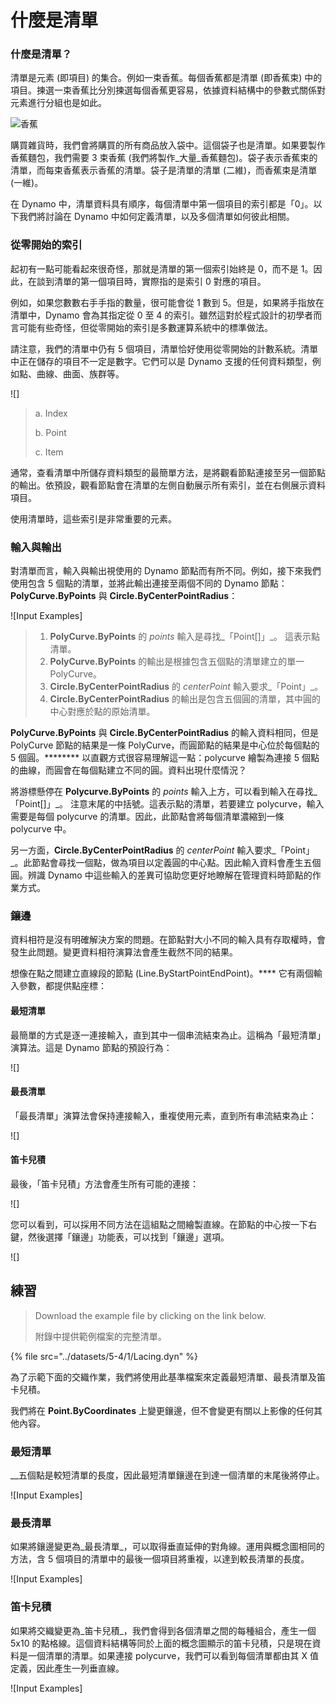 # 什麼是清單

### 什麼是清單？

清單是元素 (即項目) 的集合。例如一束香蕉。每個香蕉都是清單 (即香蕉束) 中的項目。揀選一束香蕉比分別揀選每個香蕉更容易，依據資料結構中的參數式關係對元素進行分組也是如此。

![香蕉](../images/5-4/1/Bananas\_white\_background\_DS.jpg)

> []()

購買雜貨時，我們會將購買的所有商品放入袋中。這個袋子也是清單。如果要製作香蕉麵包，我們需要 3 束香蕉 (我們將製作_大量_香蕉麵包)。袋子表示香蕉束的清單，而每束香蕉表示香蕉的清單。袋子是清單的清單 (二維)，而香蕉束是清單 (一維)。

在 Dynamo 中，清單資料具有順序，每個清單中第一個項目的索引都是「0」。以下我們將討論在 Dynamo 中如何定義清單，以及多個清單如何彼此相關。

### 從零開始的索引

起初有一點可能看起來很奇怪，那就是清單的第一個索引始終是 0，而不是 1。因此，在談到清單的第一個項目時，實際指的是索引 0 對應的項目。

例如，如果您數數右手手指的數量，很可能會從 1 數到 5。但是，如果將手指放在清單中，Dynamo 會為其指定從 0 至 4 的索引。雖然這對於程式設計的初學者而言可能有些奇怪，但從零開始的索引是多數運算系統中的標準做法。

請注意，我們的清單中仍有 5 個項目，清單恰好使用從零開始的計數系統。清單中正在儲存的項目不一定是數字。它們可以是 Dynamo 支援的任何資料類型，例如點、曲線、曲面、族群等。

![]

> a. Index
>
> b. Point
>
> c. Item

通常，查看清單中所儲存資料類型的最簡單方法，是將觀看節點連接至另一個節點的輸出。依預設，觀看節點會在清單的左側自動展示所有索引，並在右側展示資料項目。

使用清單時，這些索引是非常重要的元素。

### 輸入與輸出

對清單而言，輸入與輸出視使用的 Dynamo 節點而有所不同。例如，接下來我們使用包含 5 個點的清單，並將此輸出連接至兩個不同的 Dynamo 節點：**PolyCurve.ByPoints** 與 **Circle.ByCenterPointRadius**：

![Input Examples]

> 1. **PolyCurve.ByPoints** 的 _points_ 輸入是尋找_「Point[]」_。 這表示點清單。
> 2. **PolyCurve.ByPoints** 的輸出是根據包含五個點的清單建立的單一 PolyCurve。
> 3. **Circle.ByCenterPointRadius** 的 _centerPoint_ 輸入要求_「Point」_。
> 4. **Circle.ByCenterPointRadius** 的輸出是包含五個圓的清單，其中圓的中心對應於點的原始清單。

**PolyCurve.ByPoints** 與 **Circle.ByCenterPointRadius** 的輸入資料相同，但是 PolyCurve 節點的結果是一條 PolyCurve，而圓節點的結果是中心位於每個點的 5 個圓。******** 以直觀方式很容易理解這一點：polycurve 繪製為連接 5 個點的曲線，而圓會在每個點建立不同的圓。資料出現什麼情況？

將游標懸停在 **Polycurve.ByPoints** 的 _points_ 輸入上方，可以看到輸入在尋找_「Point[]」_。 注意末尾的中括號。這表示點的清單，若要建立 polycurve，輸入需要是每個 polycurve 的清單。因此，此節點會將每個清單濃縮到一條 polycurve 中。

另一方面，**Circle.ByCenterPointRadius** 的 _centerPoint_ 輸入要求_「Point」_。此節點會尋找一個點，做為項目以定義圓的中心點。因此輸入資料會產生五個圓。辨識 Dynamo 中這些輸入的差異可協助您更好地瞭解在管理資料時節點的作業方式。

### 鑲邊

資料相符是沒有明確解決方案的問題。在節點對大小不同的輸入具有存取權時，會發生此問題。變更資料相符演算法會產生截然不同的結果。

想像在點之間建立直線段的節點 (Line.ByStartPointEndPoint)。**** 它有兩個輸入參數，都提供點座標：

#### 最短清單

最簡單的方式是逐一連接輸入，直到其中一個串流結束為止。這稱為「最短清單」演算法。這是 Dynamo 節點的預設行為：

![]

#### 最長清單

「最長清單」演算法會保持連接輸入，重複使用元素，直到所有串流結束為止：

![]

#### 笛卡兒積

最後，「笛卡兒積」方法會產生所有可能的連接：

![]

您可以看到，可以採用不同方法在這組點之間繪製直線。在節點的中心按一下右鍵，然後選擇「鑲邊」功能表，可以找到「鑲邊」選項。

![]

## 練習

> Download the example file by clicking on the link below.
>
> 附錄中提供範例檔案的完整清單。

{% file src="../datasets/5-4/1/Lacing.dyn" %}

為了示範下面的交織作業，我們將使用此基準檔案來定義最短清單、最長清單及笛卡兒積。

我們將在 **Point.ByCoordinates** 上變更鑲邊，但不會變更有關以上影像的任何其他內容。

### 最短清單

__五個點是較短清單的長度，因此最短清單鑲邊在到達一個清單的末尾後將停止。

![Input Examples]

### **最長清單**

如果將鑲邊變更為_最長清單_，可以取得垂直延伸的對角線。運用與概念圖相同的方法，含 5 個項目的清單中的最後一個項目將重複，以達到較長清單的長度。

![Input Examples]

### **笛卡兒積**

如果將交織變更為_笛卡兒積_，我們會得到各個清單之間的每種組合，產生一個 5x10 的點格線。這個資料結構等同於上面的概念圖顯示的笛卡兒積，只是現在資料是一個清單的清單。如果連接 polycurve，我們可以看到每個清單都由其 X 值定義，因此產生一列垂直線。

![Input Examples]
